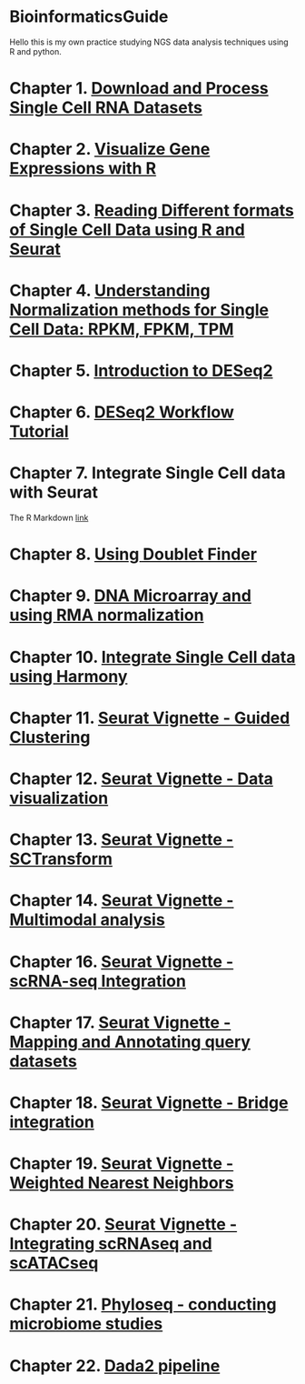 # BioinformaticsGuide

Hello this is my own practice studying NGS data analysis techniques using R and python.

# Chapter 1. [Download and Process Single Cell RNA Datasets](https://github.com/witchhead/BioinformaticsGuide/blob/main/1-DownloadProcessDatasets.md)

# Chapter 2. [Visualize Gene Expressions with R](https://github.com/witchhead/BioinformaticsGuide/blob/main/2-VisualizeGeneExpression.md)

# Chapter 3. [Reading Different formats of Single Cell Data using R and Seurat](https://github.com/witchhead/BioinformaticsGuide/blob/main/3-ReadingDifferentFormatSingleCellData.md)

# Chapter 4. [Understanding Normalization methods for Single Cell Data: RPKM, FPKM, TPM](https://github.com/witchhead/BioinformaticsGuide/blob/main/4-RPKM-FPKM-TPM.md)

# Chapter 5. [Introduction to DESeq2](https://github.com/witchhead/BioinformaticsGuide/blob/main/5-DeSeq2Intro.md)

# Chapter 6. [DESeq2 Workflow Tutorial](https://github.com/witchhead/BioinformaticsGuide/blob/main/6-DeSeq2Workflow.md)

# Chapter 7. Integrate Single Cell data with Seurat
The R Markdown [link](https://github.com/witchhead/BioinformaticsGuide/blob/main/RMD/7-IntegrateScRNASeqSeurat.Rmd)

# Chapter 8. [Using Doublet Finder](https://github.com/witchhead/BioinformaticsGuide/blob/main/8-DoubletFinder.md)

# Chapter 9. [DNA Microarray and using RMA normalization](https://github.com/witchhead/BioinformaticsGuide/blob/main/9-RMAnormalizationMicroarray.md)

# Chapter 10. [Integrate Single Cell data using Harmony](https://github.com/witchhead/BioinformaticsGuide/blob/main/10-IntegrateScRNASeqHarmony.md)

# Chapter 11. [Seurat Vignette - Guided Clustering](https://github.com/witchhead/BioinformaticsGuide/blob/main/11-SeuratVignetteGuidedClustering.md)

# Chapter 12. [Seurat Vignette - Data visualization](https://github.com/witchhead/BioinformaticsGuide/blob/main/12-SeuratVignetteDataVisualization.md)

# Chapter 13. [Seurat Vignette - SCTransform](https://github.com/witchhead/BioinformaticsGuide/blob/main/13-SeuratVignetteSCTransform.md)

# Chapter 14. [Seurat Vignette - Multimodal analysis](https://github.com/witchhead/BioinformaticsGuide/blob/main/14-SeuratVignetteMultimodalData.md)

# Chapter 16. [Seurat Vignette - scRNA-seq Integration](https://github.com/witchhead/BioinformaticsGuide/blob/main/16-SeuratVignetteIntegration.md)

# Chapter 17. [Seurat Vignette - Mapping and Annotating query datasets](https://github.com/witchhead/BioinformaticsGuide/blob/main/17-SeuratVignetteMapping.md)

# Chapter 18. [Seurat Vignette - Bridge integration](https://github.com/witchhead/BioinformaticsGuide/blob/main/18-SeuratVignetteBridge.md)

# Chapter 19. [Seurat Vignette - Weighted Nearest Neighbors](https://github.com/witchhead/BioinformaticsGuide/blob/main/19-SeuratVignetteWNN.md)

# Chapter 20. [Seurat Vignette - Integrating scRNAseq and scATACseq](https://github.com/witchhead/BioinformaticsGuide/blob/main/20-SeuratVignetteSCRNAATAC.md)

# Chapter 21. [Phyloseq - conducting microbiome studies](https://github.com/witchhead/BioinformaticsGuide/blob/main/20-SeuratVignetteSCRNAATAC.md)

# Chapter 22. [Dada2 pipeline](https://github.com/witchhead/BioinformaticsGuide/blob/main/22-Dada2pipeline.md)
